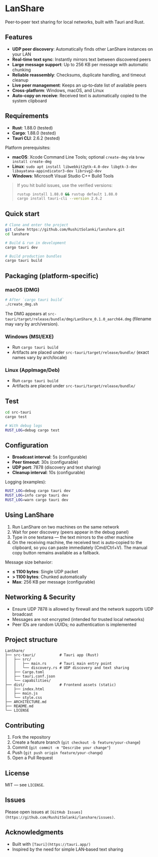 # LanShare

Peer‑to‑peer text sharing for local networks, built with Tauri and Rust.

## Features

- **UDP peer discovery**: Automatically finds other LanShare instances on your LAN
- **Real‑time text sync**: Instantly mirrors text between discovered peers
- **Large message support**: Up to 256 KB per message with automatic chunking
- **Reliable reassembly**: Checksums, duplicate handling, and timeout cleanup
- **Live peer management**: Keeps an up‑to‑date list of available peers
- **Cross‑platform**: Windows, macOS, and Linux
 - **Auto‑copy on receive**: Received text is automatically copied to the system clipboard

## Requirements

- **Rust**: 1.88.0 (tested)
- **Cargo**: 1.88.0 (tested)
- **Tauri CLI**: 2.6.2 (tested)

Platform prerequisites:
- **macOS**: Xcode Command Line Tools; optional `create-dmg` via `brew install create-dmg`
- **Linux**: `sudo apt install libwebkit2gtk-4.0-dev libgtk-3-dev libayatana-appindicator3-dev librsvg2-dev`
- **Windows**: Microsoft Visual Studio C++ Build Tools

> If you hit build issues, use the verified versions:
> ```sh
> rustup install 1.88.0 && rustup default 1.88.0
> cargo install tauri-cli --version 2.6.2
> ```

## Quick start

```sh
# Clone and enter the project
git clone https://github.com/RushitSolanki/lanshare.git
cd lanshare

# Build & run in development
cargo tauri dev

# Build production bundles
cargo tauri build
```

## Packaging (platform‑specific)

### macOS (DMG)
```bash
# After `cargo tauri build`
./create_dmg.sh
```
The DMG appears at `src-tauri/target/release/bundle/dmg/LanShare_0.1.0_aarch64.dmg` (filename may vary by arch/version).

### Windows (MSI/EXE)
- Run `cargo tauri build`
- Artifacts are placed under `src-tauri/target/release/bundle/` (exact names vary by arch/locale)

### Linux (AppImage/Deb)
- Run `cargo tauri build`
- Artifacts are placed under `src-tauri/target/release/bundle/`

## Test

```bash
cd src-tauri
cargo test

# With debug logs
RUST_LOG=debug cargo test
```

## Configuration

- **Broadcast interval**: 5s (configurable)
- **Peer timeout**: 30s (configurable)
- **UDP port**: 7878 (discovery and text sharing)
- **Cleanup interval**: 10s (configurable)

Logging (examples):
```bash
RUST_LOG=debug cargo tauri dev
RUST_LOG=info cargo tauri dev
RUST_LOG=warn cargo tauri dev
```

## Using LanShare

1. Run LanShare on two machines on the same network
2. Wait for peer discovery (peers appear in the debug panel)
3. Type in one textarea — the text mirrors to the other machine
4. On the receiving machine, the received text is auto‑copied to the clipboard, so you can paste immediately (Cmd/Ctrl+V). The manual copy button remains available as a fallback.

Message size behavior:
- **≤ 1100 bytes**: Single UDP packet
- **> 1100 bytes**: Chunked automatically
- **Max**: 256 KB per message (configurable)

## Networking & Security

- Ensure UDP 7878 is allowed by firewall and the network supports UDP broadcast
- Messages are not encrypted (intended for trusted local networks)
- Peer IDs are random UUIDs; no authentication is implemented

## Project structure
```
LanShare/
├── src-tauri/           # Tauri app (Rust)
│   ├── src/
│   │   ├── main.rs      # Tauri main entry point
│   │   └── discovery.rs # UDP discovery and text sharing
│   ├── Cargo.toml
│   ├── tauri.conf.json
│   └── capabilities/
├── dist/                # Frontend assets (static)
│   ├── index.html
│   ├── main.js
│   └── style.css
├── ARCHITECTURE.md
├── README.md
└── LICENSE
```

## Contributing

1. Fork the repository
2. Create a feature branch (`git checkout -b feature/your-change`)
3. Commit (`git commit -m "Describe your change"`)
4. Push (`git push origin feature/your-change`)
5. Open a Pull Request

## License

MIT — see `LICENSE`.

## Issues

Please open issues at `[GitHub Issues](https://github.com/RushitSolanki/lanshare/issues)`.

## Acknowledgments

- Built with `[Tauri](https://tauri.app/)`
- Inspired by the need for simple LAN‑based text sharing
